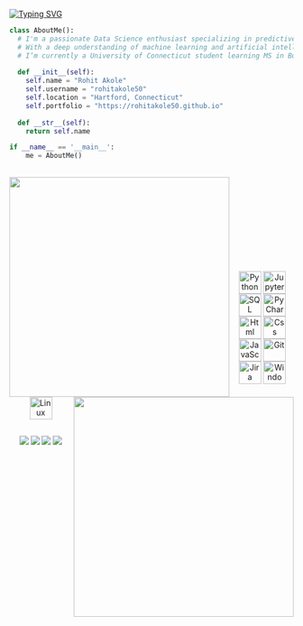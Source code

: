[![Typing SVG](https://readme-typing-svg.herokuapp.com?color=0084E7&size=23&lines=Hi+there+👋)](https://git.io/typing-svg)

```python
class AboutMe():
  # I'm a passionate Data Science enthusiast specializing in predictive modeling.
  # With a deep understanding of machine learning and artificial intelligence techniques, I excel at building and deploying models that drive actionable insights.
  # I’m currently a University of Connecticut student learning MS in Business Analytics and Project Management
    
  def __init__(self):
    self.name = "Rohit Akole"
    self.username = "rohitakole50"
    self.location = "Hartford, Connecticut"
    self.portfolio = "https://rohitakole50.github.io"
  
  def __str__(self):
    return self.name

if __name__ == '__main__':
    me = AboutMe()
```

##

<p align=center>
  <div align=center>
    <picture>
      <source srcset="https://github-readme-stats.vercel.app/api?username=rohitakole50&show_icons=true&theme=dracula" media="(prefers-color-scheme: dark)" />
      <source srcset="https://github-readme-stats.vercel.app/api?username=rohitakole50&show_icons=true" media="(prefers-color-scheme: light), (prefers-color-scheme: no-preference)" />
      <img align="left" width=390 src="https://github-readme-stats.vercel.app/api?username=rohitakole50&show_icons=true" />
    </picture>
    <picture>
      <source srcset="https://github-readme-streak-stats.herokuapp.com?user=rohitakole50&theme=dracula" media="(prefers-color-scheme: dark)" />
      <source srcset="https://github-readme-streak-stats.herokuapp.com?user=rohitakole50" media="(prefers-color-scheme: light), (prefers-color-scheme: no-preference)" />
      <img align="right" width=390 src="https://github-readme-streak-stats.herokuapp.com?user=rohitakole50" />
    </picture>
  </div>
  <br><br><br><br><br><br><br><br>
<!--   <div align=center>
    <picture>
      <source srcset="https://github-readme-stats.vercel.app/api/top-langs?username=rohitakole50&theme=dracula&langs_count=8&layout=compact" media="(prefers-color-scheme: dark)" />
      <source srcset="https://github-readme-stats.vercel.app/api/top-langs?username=rohitakole50&langs_count=8&layout=compact" media="(prefers-color-scheme: light), (prefers-color-scheme: no-preference)" />
      <img width=325 align="center" src="https://github-readme-stats.vercel.app/api/top-langs?username=rohitakole50&langs_count=8&layout=compact" />
    </picture>
  </div>
  <br> -->
<!--   <div align=center>
    <a href="https://github.com/rohitakole50">
      <img src="https://visitcount.itsvg.in/api?id=rohitakole50&label=Profile%20Views&color=0&icon=6&pretty=true" />
    </a>
  </div> -->
</p>

<div style="display: inline_block" align="center"><br>
  <img align="center" alt="Python" height="40" width="40" src="https://cdn.jsdelivr.net/gh/devicons/devicon/icons/python/python-original.svg">
  <img align="center" alt="Jupyter" height="40" width="40" src="https://cdn.jsdelivr.net/gh/devicons/devicon@latest/icons/jupyter/jupyter-original-wordmark.svg">
  <img align="center" alt="SQL" height="40" width="40" src="https://cdn.jsdelivr.net/gh/devicons/devicon@latest/icons/azuresqldatabase/azuresqldatabase-original.svg">
  <img align="center" alt="PyCharm" height="40" width="40" src="https://cdn.jsdelivr.net/gh/devicons/devicon@latest/icons/pycharm/pycharm-original.svg">
  <img align="center" alt="Html" height="40" width="40" src="https://cdn.jsdelivr.net/gh/devicons/devicon/icons/html5/html5-original.svg">
  <img align="center" alt="Css" height="40" width="40" src="https://cdn.jsdelivr.net/gh/devicons/devicon/icons/css3/css3-original.svg">
  <img align="center" alt="JavaScript" height="40" width="40" src="https://cdn.jsdelivr.net/gh/devicons/devicon/icons/javascript/javascript-original.svg">  
  <img align="center" alt="Git" height="40" width="40" src="https://cdn.jsdelivr.net/gh/devicons/devicon/icons/git/git-original.svg">
  <img align="center" alt="Jira" height="40" width="40" src="https://cdn.jsdelivr.net/gh/devicons/devicon@latest/icons/jira/jira-original.svg">
  <img align="center" alt="Windows" height="40" width="40" src="https://cdn.jsdelivr.net/gh/devicons/devicon@latest/icons/windows11/windows11-original.svg">
  <img align="center" alt="Linux" height="40" width="40" src="https://cdn.jsdelivr.net/gh/devicons/devicon/icons/linux/linux-original.svg">
</div>

##

<div align="center">
  <a href="https://discord.gg/TR38mUPU" target="_blank"><img src="https://img.shields.io/badge/Discord-7289DA?style=for-the-badge&logo=discord&logoColor=white" target="_blank"></a>
  <a href = "mailto:rohit.akole@uconn.edu"><img src="https://img.shields.io/badge/-Gmail-FF0000?style=for-the-badge&logo=gmail&logoColor=white" target="_blank"></a>
  <a href="https://www.linkedin.com/in/rohitakole/" target="_blank"><img src="https://img.shields.io/badge/-LinkedIn-%230077B5?style=for-the-badge&logo=linkedin&logoColor=white" target="_blank"></a> 
  <a href = "https://wa.me/+19592230185"><img src="https://img.shields.io/badge/WhatsApp-25D366?style=for-the-badge&logo=whatsapp&logoColor=fff" target="_blank"></a>
  

</div>

